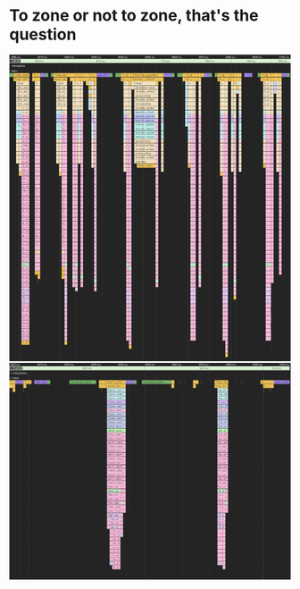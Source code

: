 # To zone or not to zone, that's the question

![zone](./Zone100MsFlameChart.PNG)
![zone](./noZone100MsFlameChart.PNG)
